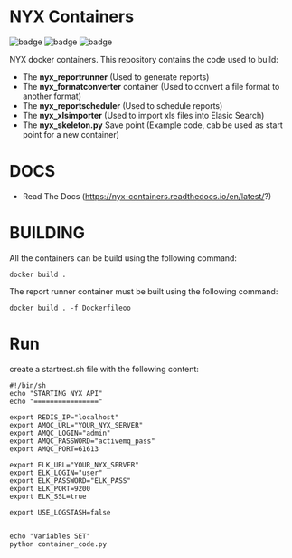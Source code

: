 # NYX Containers

![badge](https://img.shields.io/badge/made%20with-python-blue.svg?style=flat-square)
![badge](https://img.shields.io/github/languages/code-size/snuids/nyx_containers)
![badge](https://img.shields.io/github/last-commit/snuids/nyx_containers)

NYX docker containers. This repository contains the code used to build:

* The **nyx_reportrunner** (Used to generate reports)
* The **nyx_formatconverter** container (Used to convert a file format to another format)
* The **nyx_reportscheduler** (Used to schedule reports)
* The **nyx_xlsimporter** (Used to import xls files into Elasic Search)
* The **nyx_skeleton.py** Save point (Example code, cab be used as start point for a new container)

# DOCS
* Read The Docs (https://nyx-containers.readthedocs.io/en/latest/?)

# BUILDING

All the containers can be build using the following command:

```
docker build .
```

The report runner container must be built using the following command:

```
docker build . -f Dockerfileoo
```

# Run

create a startrest.sh file with the following content:

```
#!/bin/sh
echo "STARTING NYX API"
echo "================"

export REDIS_IP="localhost"
export AMQC_URL="YOUR_NYX_SERVER"
export AMQC_LOGIN="admin"
export AMQC_PASSWORD="activemq_pass"
export AMQC_PORT=61613

export ELK_URL="YOUR_NYX_SERVER"
export ELK_LOGIN="user"
export ELK_PASSWORD="ELK_PASS"
export ELK_PORT=9200
export ELK_SSL=true

export USE_LOGSTASH=false


echo "Variables SET"
python container_code.py 
```
